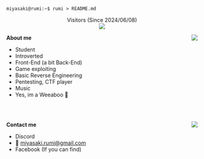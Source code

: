 ```console
miyasaki@rumi:~$ rumi > README.md
```

<p align="center">
Visitors (Since 2024/06/08)<br>
<img src="https://count.getloli.com/@rumi-chan?name=rumi-chan&theme=capoo-2&padding=6&offset=0&align=top&scale=1&pixelated=0&darkmode=0" />
</p>

**About me**
<img align="right" src="https://github-readme-stats-one-bice.vercel.app/api?username=rumi-chan&theme=tokyonight&show_icons=true&hide_border=true&bg_color=00000000&include_all_commits=true" />
- Student
- Introverted
- Front-End (a bit Back-End)
- Game exploiting
- Basic Reverse Engineering
- Pentesting, CTF player
- Music
- Yes, im a Weeaboo 🌸

<br>
<br>

**Contact me**
<img align="right" src="https://lanyard.kyrie25.me/api/675265494097592320?useDisplayName=true&gradient=ffb3eb-ffc4f2-ffd5f8-ffe6ff" />
- Discord
- 📧 [miyasaki.rumi@gmail.com](mailto:miyasaki.rumi@gmail.com)
- Facebook (If you can find)
